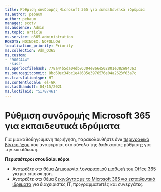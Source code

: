 ```yaml
---
title: Ρύθμιση συνδρομής Microsoft 365 για εκπαιδευτικά ιδρύματα
ms.author: pebaum
author: pebaum
manager: scotv
ms.audience: Admin
ms.topic: article
ms.service: o365-administration
ROBOTS: NOINDEX, NOFOLLOW
localization_priority: Priority
ms.collection: Adm_O365
ms.custom:
- "9002444"
- "5493"
ms.openlocfilehash: 778a44b5da04db56304e866e502801e382e84363
ms.sourcegitcommit: 8bc60ec34bc1e40685e3976576e04a2623f63a7c
ms.translationtype: HT
ms.contentlocale: el-GR
ms.lasthandoff: 04/15/2021
ms.locfileid: "51787461"
---
```

# <a name="set-up-a-microsoft-365-education-subscription"></a>Ρύθμιση συνδρομής Microsoft 365 για εκπαιδευτικά ιδρύματα

Για μια καθοδηγούμενη περιήγηση, παρακολουθήστε ένα [περιγραφικό βίντεο ήχου](https://aka.ms/M365EduSetup) που αναφέρεται στο σύνολο της διαδικασίας ρύθμισης για την εκπαίδευση.

**Περισσότεροι σπουδαίοι πόροι**

- Ανατρέξτε στο θέμα [Δημιουργία λογαριασμού μισθωτή του Office 365](https://docs.microsoft.com/microsoft-365/education/deploy/create-your-office-365-tenant) για μια επισκόπηση.
- Ανατρέξτε στο θέμα [ξεκινώντας με το Microsoft 365 για εκπαιδευτικά ιδρύματα](https://docs.microsoft.com/education/) για διαχειριστές IT, προγραμματιστές και συνεργάτες.